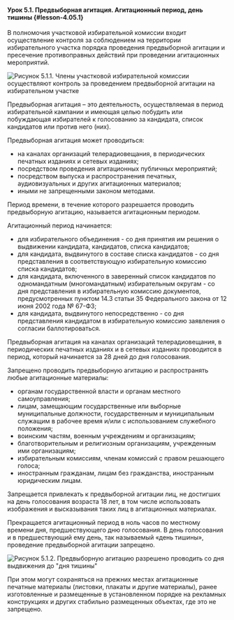 #### Урок 5.1. Предвыборная агитация. Агитационный период, день тишины {#lesson-4.05.1}

В полномочия участковой избирательной комиссии входит осуществление контроля за соблюдением на территории избирательного участка порядка проведения предвыборной агитации и пресечение противоправных действий при проведении агитационных мероприятий.

![Рисунок 5.1.1. Члены участковой избирательной комиссии осуществляют контроль за проведением предвыборной агитации на избирательном участке  ](./4.05.1.1.png)

Предвыборная агитация – это деятельность, осуществляемая в период избирательной кампании и имеющая целью побудить или побуждающая избирателей к голосованию за кандидата, список кандидатов или против него (них).

Предвыборная агитация может проводиться:

- на каналах организаций телерадиовещания, в периодических печатных изданиях и сетевых изданиях;
- посредством проведения агитационных публичных мероприятий;
- посредством выпуска и распространения печатных, аудиовизуальных и других агитационных материалов;
- иными не запрещенными законом методами.

Период времени, в течение которого разрешается проводить предвыборную агитацию, называется агитационным периодом.

Агитационный период начинается:

- для избирательного объединения - со дня принятия им решения о выдвижении кандидата, кандидатов, списка кандидатов;
- для кандидата, выдвинутого в составе списка кандидатов - со дня представления в соответствующую избирательную комиссию списка кандидатов;
- для кандидата, включенного в заверенный список кандидатов по одномандатным (многомандатным) избирательным округам - со дня представления в избирательную комиссию документов, предусмотренных пунктом 14.3 статьи 35 Федерального закона от 12 июня 2002 года № 67-ФЗ;
- для кандидата, выдвинутого непосредственно - со дня представления кандидатом в избирательную комиссию заявления о согласии баллотироваться.

Предвыборная агитация на каналах организаций телерадиовещания, в периодических печатных изданиях и в сетевых изданиях проводится в период, который начинается за 28 дней до дня голосования.

Запрещено проводить предвыборную агитацию и распространять любые агитационные материалы:

- органам государственной власти и органам местного самоуправления;
- лицам, замещающим государственные или выборные муниципальные должности, государственным и муниципальным служащим в рабочее время и/или с использованием служебного положения;
- воинским частям, военным учреждениям и организациям;
- благотворительным и религиозным организациям, учрежденным ими организациям;
- избирательным комиссиям, членам комиссий с правом решающего голоса;
- иностранным гражданам, лицам без гражданства, иностранным юридическим лицам.

Запрещается привлекать к предвыборной агитации лиц, не достигших на день голосования возраста 18 лет, в том числе использовать изображения и высказывания таких лиц в агитационных материалах.

Прекращается агитационный период в ноль часов по местному времени дня, предшествующего дню голосования. В день голосования и в предшествующий ему день, так называемый «день тишины», проведение предвыборной агитации запрещено.

![Рисунок 5.1.2. Предвыборную агитацию разрешено проводить со дня выдвижения до "дня тишины" ](./4.05.1.2.png)

При этом могут сохраняться на прежних местах агитационные печатные материалы (листовки, плакаты и другие материалы), ранее изготовленные и размещенные в установленном порядке на рекламных конструкциях и других стабильно размещенных объектах, где это не запрещено.

